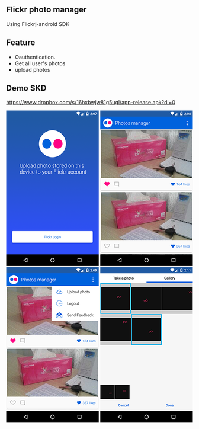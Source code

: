 Flickr photo manager
-----
Using Flickrj-android SDK

Feature
-----
- Oauthentication.
- Get all user's photos
- upload photos

Demo SKD
--------
https://www.dropbox.com/s/16hxbwjw81g5ugl/app-release.apk?dl=0

![login][1] ![home][2] ![menu][3] ![gallery][4]

[1]: https://github.com/viethoa/image-repositories/blob/master/login_screen.png
[2]: https://github.com/viethoa/image-repositories/blob/master/home_screen.png
[3]: https://github.com/viethoa/image-repositories/blob/master/menu_screen.png
[4]: https://github.com/viethoa/image-repositories/blob/master/gallery_screen.png

